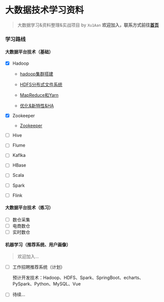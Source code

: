# 大数据技术学习资料

> 大数据学习&资料整理&实战项目 by `Xu1Aan`  **欢迎加入，联系方式前往[首页](https://github.com/Xu1Aan)**

### 学习路线

#### 大数据平台技术（基础）

- [x] Hadoop

  - [hadoop集群搭建](./01_Hadoop/hadoop.md)

  - [HDFS分布式文件系统](./01_Hadoop/hdfs.md)

  - [MapReduce和Yarn](./01_Hadoop/MapReduce&Yarn.md)

  - [优化&新特性&HA](./01_Hadoop/Hadoop优化&新特性.md)
- [x] Zookeeper
  - [Zookeeper](./02_Zookeeper)
- [ ] Hive
- [ ] Flume
- [ ] Kaflka
- [ ] HBase
- [ ] Scala
- [ ] Spark
- [ ] Flink

#### 大数据平台技术（练习）

- [ ] 数仓采集
- [ ] 电商数仓
- [ ] 实时数仓

#### 机器学习（推荐系统、用户画像）

> 欢迎加入...

- [ ] 工作招聘推荐系统（计划）

  预计开发技术：Hadoop、HDFS、Spark、SpringBoot、echarts、PySpark、Python、MySQL、Vue

- [ ] 待续...

